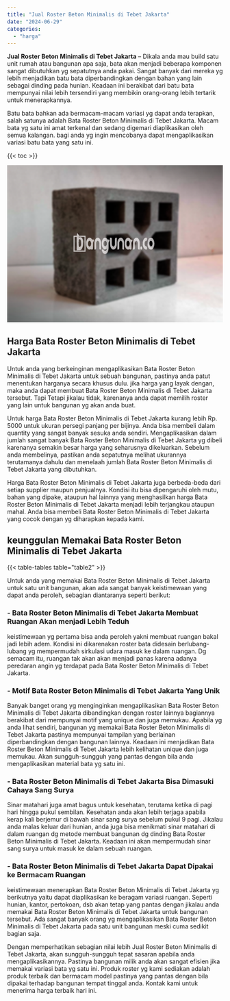 ```yaml
---
title: "Jual Roster Beton Minimalis di Tebet Jakarta"
date: "2024-06-29"
categories: 
  - "harga"
---
```


**Jual Roster Beton Minimalis di Tebet Jakarta** – Dikala anda mau build satu unit rumah atau bangunan apa saja, bata akan menjadi beberapa komponen sangat dibutuhkan yg sepatutnya anda pakai. Sangat banyak dari mereka yg lebih menjadikan batu bata diperbandingkan dengan bahan yang lain sebagai dinding pada hunian. Keadaan ini berakibat dari batu bata mempunyai nilai lebih tersendiri yang membikin orang-orang lebih tertarik untuk menerapkannya.

Batu bata bahkan ada bermacam-macam variasi yg dapat anda terapkan, salah satunya adalah Bata Roster Beton Minimalis di Tebet Jakarta. Macam bata yg satu ini amat terkenal dan sedang digemari diaplikasikan oleh semua kalangan. bagi anda yg ingin mencobanya dapat mengaplikasikan variasi batu bata yang satu ini.

{{< toc >}}

![Jual Roster Beton Minimalis di Tebet Jakarta](/images/bata-roster-minimalis-18.png)

## Harga Bata Roster Beton Minimalis di Tebet Jakarta

Untuk anda yang berkeinginan mengaplikasikan Bata Roster Beton Minimalis di Tebet Jakarta untuk sebuah bangunan, pastinya anda patut menentukan harganya secara khusus dulu. jika harga yang layak dengan, maka anda dapat membuat Bata Roster Beton Minimalis di Tebet Jakarta tersebut. Tapi Tetapi jikalau tidak, karenanya anda dapat memilih roster yang lain untuk bangunan yg akan anda buat.

Untuk harga Bata Roster Beton Minimalis di Tebet Jakarta kurang lebih Rp. 5000 untuk ukuran persegi panjang per bijinya. Anda bisa membeli dalam quantity yang sangat banyak sesuka anda sendiri. Mengaplikasikan dalam jumlah sangat banyak Bata Roster Beton Minimalis di Tebet Jakarta yg dibeli karenanya semakin besar harga yang seharusnya dikeluarkan. Sebelum anda membelinya, pastikan anda sepatutnya melihat ukurannya terutamanya dahulu dan menelaah jumlah Bata Roster Beton Minimalis di Tebet Jakarta yang dibutuhkan.

Harga Bata Roster Beton Minimalis di Tebet Jakarta juga berbeda-beda dari setiap supplier maupun penjualnya. Kondisi itu bisa dipengaruhi oleh mutu, bahan yang dipake, ataupun hal lainnya yang menghasilkan harga Bata Roster Beton Minimalis di Tebet Jakarta menjadi lebih terjangkau ataupun mahal. Anda bisa membeli Bata Roster Beton Minimalis di Tebet Jakarta yang cocok dengan yg diharapkan kepada kami.

## keunggulan Memakai Bata Roster Beton Minimalis di Tebet Jakarta

{{< table-tables table="table2" >}}

Untuk anda yang memakai Bata Roster Beton Minimalis di Tebet Jakarta untuk satu unit bangunan, akan ada sangat banyak keistimewaan yang dapat anda peroleh, sebagian diantaranya seperti berikut:

### \- Bata Roster Beton Minimalis di Tebet Jakarta Membuat Ruangan Akan menjadi Lebih Teduh

keistimewaan yg pertama bisa anda peroleh yakni membuat ruangan bakal jadi lebih adem. Kondisi ini dikarenakan roster bata didesain berlubang-lubang yg mempermudah sirkulasi udara masuk ke dalam ruangan. Dg semacam itu, ruangan tak akan akan menjadi panas karena adanya peredaran angin yg terdapat pada Bata Roster Beton Minimalis di Tebet Jakarta.

### \- Motif Bata Roster Beton Minimalis di Tebet Jakarta Yang Unik

Banyak banget orang yg menginginkan mengaplikasikan Bata Roster Beton Minimalis di Tebet Jakarta dibandingkan dengan roster lainnya bagiannya berakibat dari mempunyai motif yang unique dan juga memukau. Apabila yg anda lihat sendiri, bangunan yg memakai Bata Roster Beton Minimalis di Tebet Jakarta pastinya mempunyai tampilan yang berlainan diperbandingkan dengan bangunan lainnya. Keadaan ini menjadikan Bata Roster Beton Minimalis di Tebet Jakarta lebih kelihatan unique dan juga memukau. Akan sungguh-sungguh yang pantas dengan bila anda mengaplikasikan material bata yg satu ini.

### \- Bata Roster Beton Minimalis di Tebet Jakarta Bisa Dimasuki Cahaya Sang Surya

Sinar matahari juga amat bagus untuk kesehatan, terutama ketika di pagi hari hingga pukul sembilan. Kesehatan anda akan lebih terjaga apabila kerap kali berjemur di bawah sinar sang surya sebelum pukul 9 pagi. Jikalau anda malas keluar dari hunian, anda juga bisa menikmati sinar matahari di dalam ruangan dg metode membuat bangunan dg dinding Bata Roster Beton Minimalis di Tebet Jakarta. Keadaan ini akan mempermudah sinar sang surya untuk masuk ke dalam sebuah ruangan.

### \- Bata Roster Beton Minimalis di Tebet Jakarta Dapat Dipakai ke Bermacam Ruangan

keistimewaan menerapkan Bata Roster Beton Minimalis di Tebet Jakarta yg berikutnya yaitu dapat diaplikasikan ke beragam variasi ruangan. Seperti hunian, kantor, pertokoan, dsb akan tetap yang pantas dengan jikalau anda memakai Bata Roster Beton Minimalis di Tebet Jakarta untuk bangunan tersebut. Ada sangat banyak orang yg mengaplikasikan Bata Roster Beton Minimalis di Tebet Jakarta pada satu unit bangunan meski cuma sedikit bagian saja.

Dengan memperhatikan sebagian nilai lebih Jual Roster Beton Minimalis di Tebet Jakarta, akan sungguh-sungguh tepat sasaran apabila anda mengaplikasikannya. Pastinya bangunan milik anda akan sangat efisien jika memakai variasi bata yg satu ini. Produk roster yg kami sediakan adalah produk terbaik dan bermacam model pastinya yang pantas dengan bila dipakai terhadap bangunan tempat tinggal anda. Kontak kami untuk menerima harga terbaik hari ini.

